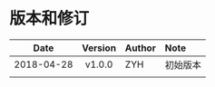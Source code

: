 # 版本和修订 #

| Date       | Version   |  Author    | Note  |
| --------   | :-----:   | :----      | :---- |
| 2018-04-28 | v1.0.0      | ZYH     | 初始版本 |
|            |           |            | |